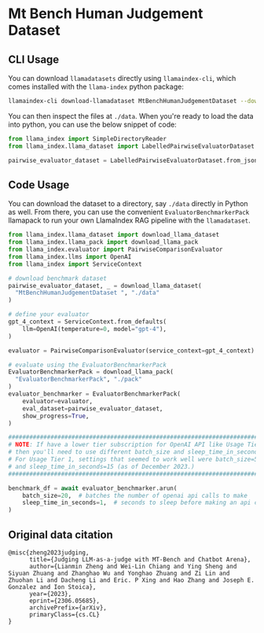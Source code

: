 # Mt Bench Human Judgement Dataset

## CLI Usage

You can download `llamadatasets` directly using `llamaindex-cli`, which comes installed with the `llama-index` python package:

```bash
llamaindex-cli download-llamadataset MtBenchHumanJudgementDataset --download-dir ./data
```

You can then inspect the files at `./data`. When you're ready to load the data into
python, you can use the below snippet of code:

```python
from llama_index import SimpleDirectoryReader
from llama_index.llama_dataset import LabelledPairwiseEvaluatorDataset

pairwise_evaluator_dataset = LabelledPairwiseEvaluatorDataset.from_json("./data/pairwise_evaluator_dataset.json")
```

## Code Usage

You can download the dataset to a directory, say `./data` directly in Python
as well. From there, you can use the convenient `EvaluatorBenchmarkerPack` llamapack to
run your own LlamaIndex RAG pipeline with the `llamadataset`.

```python
from llama_index.llama_dataset import download_llama_dataset
from llama_index.llama_pack import download_llama_pack
from llama_index.evaluator import PairwiseComparisonEvaluator
from llama_index.llms import OpenAI
from llama_index import ServiceContext

# download benchmark dataset
pairwise_evaluator_dataset, _ = download_llama_dataset(
  "MtBenchHumanJudgementDataset ", "./data"
)

# define your evaluator
gpt_4_context = ServiceContext.from_defaults(
    llm=OpenAI(temperature=0, model="gpt-4"),
)

evaluator = PairwiseComparisonEvaluator(service_context=gpt_4_context)

# evaluate using the EvaluatorBenchmarkerPack
EvaluatorBenchmarkerPack = download_llama_pack(
  "EvaluatorBenchmarkerPack", "./pack"
)
evaluator_benchmarker = EvaluatorBenchmarkerPack(
    evaluator=evaluator,
    eval_dataset=pairwise_evaluator_dataset,
    show_progress=True,
)

############################################################################
# NOTE: If have a lower tier subscription for OpenAI API like Usage Tier 1 #
# then you'll need to use different batch_size and sleep_time_in_seconds.  #
# For Usage Tier 1, settings that seemed to work well were batch_size=5,   #
# and sleep_time_in_seconds=15 (as of December 2023.)                      #
############################################################################

benchmark_df = await evaluator_benchmarker.arun(
    batch_size=20,  # batches the number of openai api calls to make
    sleep_time_in_seconds=1,  # seconds to sleep before making an api call
)
```

## Original data citation

```text
@misc{zheng2023judging,
      title={Judging LLM-as-a-judge with MT-Bench and Chatbot Arena}, 
      author={Lianmin Zheng and Wei-Lin Chiang and Ying Sheng and Siyuan Zhuang and Zhanghao Wu and Yonghao Zhuang and Zi Lin and Zhuohan Li and Dacheng Li and Eric. P Xing and Hao Zhang and Joseph E. Gonzalez and Ion Stoica},
      year={2023},
      eprint={2306.05685},
      archivePrefix={arXiv},
      primaryClass={cs.CL}
}
```
